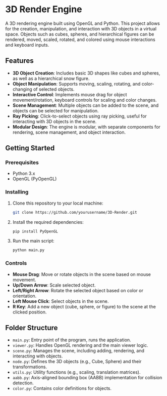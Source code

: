
# 3D Render Engine

A 3D rendering engine built using OpenGL and Python. This project allows for the creation, manipulation, and interaction with 3D objects in a virtual space. Objects such as cubes, spheres, and hierarchical figures can be rendered, moved, scaled, rotated, and colored using mouse interactions and keyboard inputs.

## Features

- **3D Object Creation**: Includes basic 3D shapes like cubes and spheres, as well as a hierarchical snow figure.
- **Object Manipulation**: Supports moving, scaling, rotating, and color-changing of selected objects.
- **Interactive Control**: Implements mouse drag for object movement/rotation, keyboard controls for scaling and color changes.
- **Scene Management**: Multiple objects can be added to the scene, and objects can be selected for manipulation.
- **Ray Picking**: Click-to-select objects using ray picking, useful for interacting with 3D objects in the scene.
- **Modular Design**: The engine is modular, with separate components for rendering, scene management, and object interaction.

## Getting Started

### Prerequisites

- Python 3.x
- OpenGL (PyOpenGL)

### Installing

1. Clone this repository to your local machine:
   ```bash
   git clone https://github.com/yourusername/3D-Render.git
   ```

2. Install the required dependencies:
   ```bash
   pip install PyOpenGL
   ```

3. Run the main script:
   ```bash
   python main.py
   ```

### Controls

- **Mouse Drag**: Move or rotate objects in the scene based on mouse movement.
- **Up/Down Arrow**: Scale selected object.
- **Left/Right Arrow**: Rotate the selected object based on color or orientation.
- **Left Mouse Click**: Select objects in the scene.
- **R Key**: Add a new object (cube, sphere, or figure) to the scene at the clicked position.

## Folder Structure

- `main.py`: Entry point of the program, runs the application.
- `viewer.py`: Handles OpenGL rendering and the main viewer logic.
- `scene.py`: Manages the scene, including adding, rendering, and interacting with objects.
- `node.py`: Defines the 3D objects (e.g., Cube, Sphere) and their transformations.
- `utils.py`: Utility functions (e.g., scaling, translation matrices).
- `aabb.py`: Axis-aligned bounding box (AABB) implementation for collision detection.
- `color.py`: Contains color definitions for objects.

